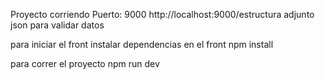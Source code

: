 Proyecto corriendo 
Puerto: 9000
http://localhost:9000/estructura
adjunto json para validar datos 

para iniciar el front instalar dependencias en el front
npm install 

para correr el proyecto 
npm run dev
